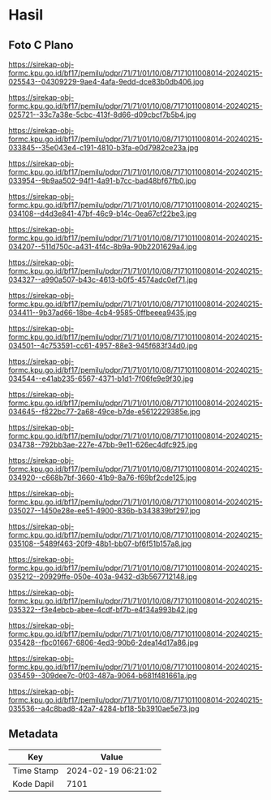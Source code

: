 # Hasil

## Foto C Plano

https://sirekap-obj-formc.kpu.go.id/bf17/pemilu/pdpr/71/71/01/10/08/7171011008014-20240215-025543--04309229-9ae4-4afa-9edd-dce83b0db406.jpg

https://sirekap-obj-formc.kpu.go.id/bf17/pemilu/pdpr/71/71/01/10/08/7171011008014-20240215-025721--33c7a38e-5cbc-413f-8d66-d09cbcf7b5b4.jpg

https://sirekap-obj-formc.kpu.go.id/bf17/pemilu/pdpr/71/71/01/10/08/7171011008014-20240215-033845--35e043e4-c191-4810-b3fa-e0d7982ce23a.jpg

https://sirekap-obj-formc.kpu.go.id/bf17/pemilu/pdpr/71/71/01/10/08/7171011008014-20240215-033954--9b9aa502-94f1-4a91-b7cc-bad48bf67fb0.jpg

https://sirekap-obj-formc.kpu.go.id/bf17/pemilu/pdpr/71/71/01/10/08/7171011008014-20240215-034108--d4d3e841-47bf-46c9-b14c-0ea67cf22be3.jpg

https://sirekap-obj-formc.kpu.go.id/bf17/pemilu/pdpr/71/71/01/10/08/7171011008014-20240215-034207--511d750c-a431-4f4c-8b9a-90b2201629a4.jpg

https://sirekap-obj-formc.kpu.go.id/bf17/pemilu/pdpr/71/71/01/10/08/7171011008014-20240215-034327--a990a507-b43c-4613-b0f5-4574adc0ef71.jpg

https://sirekap-obj-formc.kpu.go.id/bf17/pemilu/pdpr/71/71/01/10/08/7171011008014-20240215-034411--9b37ad66-18be-4cb4-9585-0ffbeeea9435.jpg

https://sirekap-obj-formc.kpu.go.id/bf17/pemilu/pdpr/71/71/01/10/08/7171011008014-20240215-034501--4c753591-cc61-4957-88e3-945f683f34d0.jpg

https://sirekap-obj-formc.kpu.go.id/bf17/pemilu/pdpr/71/71/01/10/08/7171011008014-20240215-034544--e41ab235-6567-4371-b1d1-7f06fe9e9f30.jpg

https://sirekap-obj-formc.kpu.go.id/bf17/pemilu/pdpr/71/71/01/10/08/7171011008014-20240215-034645--f822bc77-2a68-49ce-b7de-e5612229385e.jpg

https://sirekap-obj-formc.kpu.go.id/bf17/pemilu/pdpr/71/71/01/10/08/7171011008014-20240215-034738--792bb3ae-227e-47bb-9e11-626ec4dfc925.jpg

https://sirekap-obj-formc.kpu.go.id/bf17/pemilu/pdpr/71/71/01/10/08/7171011008014-20240215-034920--c668b7bf-3660-41b9-8a76-f69bf2cde125.jpg

https://sirekap-obj-formc.kpu.go.id/bf17/pemilu/pdpr/71/71/01/10/08/7171011008014-20240215-035027--1450e28e-ee51-4900-836b-b343839bf297.jpg

https://sirekap-obj-formc.kpu.go.id/bf17/pemilu/pdpr/71/71/01/10/08/7171011008014-20240215-035108--5489f463-20f9-48b1-bb07-bf6f51b157a8.jpg

https://sirekap-obj-formc.kpu.go.id/bf17/pemilu/pdpr/71/71/01/10/08/7171011008014-20240215-035212--20929ffe-050e-403a-9432-d3b567712148.jpg

https://sirekap-obj-formc.kpu.go.id/bf17/pemilu/pdpr/71/71/01/10/08/7171011008014-20240215-035322--f3e4ebcb-abee-4cdf-bf7b-e4f34a993b42.jpg

https://sirekap-obj-formc.kpu.go.id/bf17/pemilu/pdpr/71/71/01/10/08/7171011008014-20240215-035428--fbc01667-6806-4ed3-90b6-2dea14d17a86.jpg

https://sirekap-obj-formc.kpu.go.id/bf17/pemilu/pdpr/71/71/01/10/08/7171011008014-20240215-035459--309dee7c-0f03-487a-9064-b681f481661a.jpg

https://sirekap-obj-formc.kpu.go.id/bf17/pemilu/pdpr/71/71/01/10/08/7171011008014-20240215-035536--a4c8bad8-42a7-4284-bf18-5b3910ae5e73.jpg


## Metadata

| Key        | Value               |
| ---------- | ------------------- |
| Time Stamp | 2024-02-19 06:21:02 |
| Kode Dapil | 7101                |



